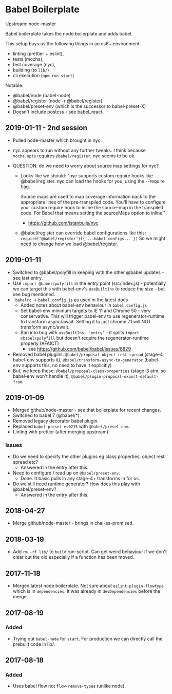# Babel Boilerplate

Upstream: node-master

Babel boilerplate takes the node boilerplate and adds babel.

This setup buys us the following things in an es6+ environment:

- linting (prettier + eslint),
- tests (mocha),
- test coverage (nyc),
- building (to `lib/`)
- cli execution (`npm run start`)

Notable:

- @babel/node (babel-node)
- @babel/register (node -r @babel/register)
- @babel/preset-env (which is the successor to babel-preset-X)
- Doesn't include postcss - see babel_react.

## 2019-01-11 - 2nd session

- Pulled node-master which brought in nyc.
- nyc appears to run without any further tweaks.
  I think because `mocha.opts` requires `@babel/register`, nyc
  seems to be ok.
- QUESTION: do we need to worry about source map settings for nyc?

  - Looks like we should:
    "nyc supports custom require hooks like @babel/register. nyc can
    load the hooks for you, using the --require flag.

    Source maps are used to map coverage information back to the
    appropriate lines of the pre-transpiled code. You'll have to
    configure your custom require hook to inline the source-map in
    the transpiled code. For Babel that means setting the sourceMaps
    option to inline."

    - https://github.com/istanbuljs/nyc

  - @babel/register can override babel configurations like this:
    `require('@babel/register')({ ...babel configs... })`
    So we might need to change how we load @babel/register.

## 2019-01-11

- Switched to @babel/polyfill in keeping with the other @babel updates - see last entry.
- Use `import @babel/polyfill` in the entry point (src/index.js) - potentially we can
  target this with babel-env's `useBuiltIns` to reduce the size - but see bug mentioned.
- `.babelrc` -> `babel.config.js` as used in the latest docs
  - Added notes about babel-env behaviour in `babel.config.js`
  - Set babel-env minimum targets to IE 11 and Chrome 50 - very conservative.
    This will trigger babel-env to use regenerator-runtime to transform async/await.
    Setting it to just chrome 71 will NOT transform async/await.
  - Ran into bug with `useBuiltIns: 'entry'` - it splits `import @babel/polyfill`
    but doesn't require the regenerator-runtime properly (AFAICT)
    - see https://github.com/babel/babel/issues/8829
- Removed babel plugins: `@babel/proposal-object-rest-spread` (stage-4, babel-env
  supports it), `@babel/transform-async-to-generator` (babel-env
  supports this, no need to have it explicitly)
- But, we keep these: `@babel/proposal-class-properties` (stage-3 atm, so babel-env
  won't handle it), `@babel/plugin-proposal-export-default-from`.

## 2019-01-09

- Merged github/node-master - see that boilerplate for recent changes.
- Switched to babel 7 (@babel/\*).
- Removed legacy decorator babel plugin.
- Replaced `babel-preset-es0215` with `@babel/preset-env`.
- Linting with prettier (after merging upstream).

### Issues

- Do we need to specify the other plugins eg class properties, object
  rest spread etc?
  - Answered in the entry after this.
- Need to configure / read up on `@babel/preset-env`.
  - Done. It basic pulls in any stage-4+ transforms in for us.
- Do we still need runtime generator? How does this play with
  @babel/preset-env?
  - Answered in the entry after this.

## 2018-04-27

- Merge github/node-master - brings in chai-as-promised.

## 2018-03-19

- Add `rm -rf lib/` to `build` run-script.
  Can get weird behaviour if we don't clear out the old especially
  if a function has been moved.

## 2017-11-18

- Merged latest node boilerplate.
  Not sure about `eslint-plugin-flowtype` which is in `dependencies`.
  It was already in `devDependencies` before the merge.

## 2017-08-19

### Added

- Trying out `babel-node` for `start`.
  For production we can directly call the prebuilt code in lib/.

## 2017-08-18

### Added

- Uses babel flow not `flow-remove-types` (unlike node).
